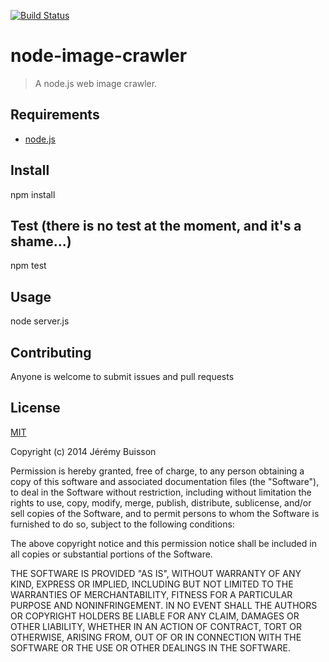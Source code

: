 ﻿[![Build Status](https://travis-ci.org/jbuiss0n/node-image-crawler.png?branch=master)](https://travis-ci.org/jbuiss0n/node-image-crawler)

node-image-crawler
===============

> A node.js web image crawler.

Requirements
------------

* [node.js](http://nodejs.org/)

Install
------------

  npm install

Test (there is no test at the moment, and it's a shame...)
------------

  npm test

Usage
------------

  node server.js

Contributing
------------

Anyone is welcome to submit issues and pull requests

License
------------

[MIT](http://opensource.org/licenses/MIT)

Copyright (c) 2014 Jérémy Buisson

Permission is hereby granted, free of charge, to any person obtaining a copy of this software and associated documentation files (the "Software"), to deal in the Software without restriction, including without limitation the rights to use, copy, modify, merge, publish, distribute, sublicense, and/or sell copies of the Software, and to permit persons to whom the Software is furnished to do so, subject to the following conditions:

The above copyright notice and this permission notice shall be included in all copies or substantial portions of the Software.

THE SOFTWARE IS PROVIDED "AS IS", WITHOUT WARRANTY OF ANY KIND, EXPRESS OR IMPLIED, INCLUDING BUT NOT LIMITED TO THE WARRANTIES OF MERCHANTABILITY, FITNESS FOR A PARTICULAR PURPOSE AND NONINFRINGEMENT. IN NO EVENT SHALL THE AUTHORS OR COPYRIGHT HOLDERS BE LIABLE FOR ANY CLAIM, DAMAGES OR OTHER LIABILITY, WHETHER IN AN ACTION OF CONTRACT, TORT OR OTHERWISE, ARISING FROM, OUT OF OR IN CONNECTION WITH THE SOFTWARE OR THE USE OR OTHER DEALINGS IN THE SOFTWARE.

